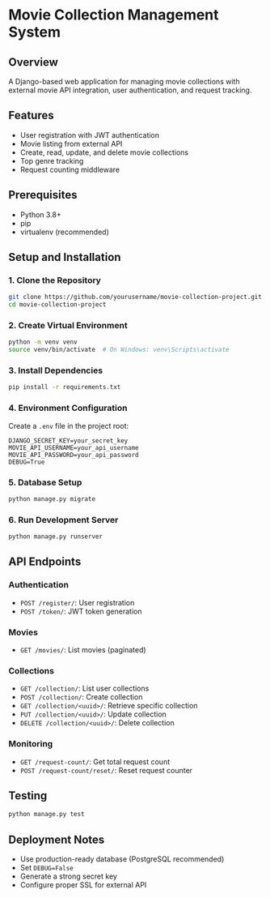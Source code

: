 # Movie Collection Management System

## Overview
A Django-based web application for managing movie collections with external movie API integration, user authentication, and request tracking.

## Features
- User registration with JWT authentication
- Movie listing from external API
- Create, read, update, and delete movie collections
- Top genre tracking
- Request counting middleware

## Prerequisites
- Python 3.8+
- pip
- virtualenv (recommended)

## Setup and Installation

### 1. Clone the Repository
```bash
git clone https://github.com/yourusername/movie-collection-project.git
cd movie-collection-project
```

### 2. Create Virtual Environment
```bash
python -m venv venv
source venv/bin/activate  # On Windows: venv\Scripts\activate
```

### 3. Install Dependencies
```bash
pip install -r requirements.txt
```

### 4. Environment Configuration
Create a `.env` file in the project root:
```
DJANGO_SECRET_KEY=your_secret_key
MOVIE_API_USERNAME=your_api_username
MOVIE_API_PASSWORD=your_api_password
DEBUG=True
```

### 5. Database Setup
```bash
python manage.py migrate
```

### 6. Run Development Server
```bash
python manage.py runserver
```

## API Endpoints

### Authentication
- `POST /register/`: User registration
- `POST /token/`: JWT token generation

### Movies
- `GET /movies/`: List movies (paginated)

### Collections
- `GET /collection/`: List user collections
- `POST /collection/`: Create collection
- `GET /collection/<uuid>/`: Retrieve specific collection
- `PUT /collection/<uuid>/`: Update collection
- `DELETE /collection/<uuid>/`: Delete collection

### Monitoring
- `GET /request-count/`: Get total request count
- `POST /request-count/reset/`: Reset request counter

## Testing
```bash
python manage.py test
```

## Deployment Notes
- Use production-ready database (PostgreSQL recommended)
- Set `DEBUG=False`
- Generate a strong secret key
- Configure proper SSL for external API
